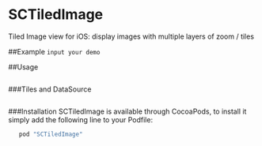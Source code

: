 # SCTiledImage
Tiled Image view for iOS: display images with multiple layers of zoom / tiles

##Example
`input your demo`

##Usage
```swift
```

###Tiles and DataSource
```swift
```

###Installation
SCTiledImage is available through CocoaPods, to install it simply add the following line to your Podfile:
```ruby
   pod "SCTiledImage"
```

